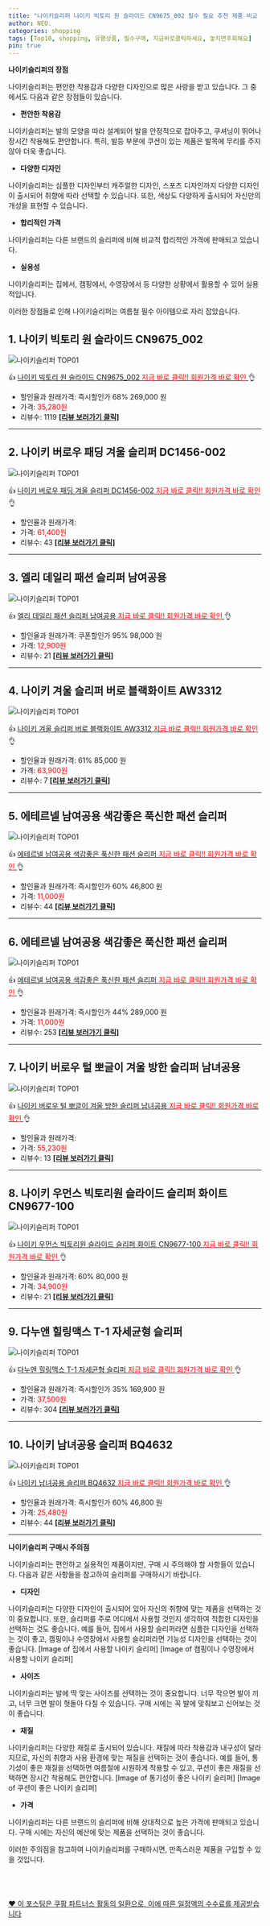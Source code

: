 ```yaml
---
title: "나이키슬리퍼 나이키 빅토리 원 슬라이드 CN9675_002 필수 필요 추천 제품 비교 최저 가격 비교 장점 구매 후기 구매평"
author: NEO.
categories: shopping
tags: [Top10, shopping, 유행상품, 필수구매, 지금바로클릭하세요, 놓치면후회해요]
pin: true
---
```

**나이키슬리퍼의 장점**

나이키슬리퍼는 편안한 착용감과 다양한 디자인으로 많은 사랑을 받고 있습니다. 그 중에서도 다음과 같은 장점들이 있습니다.

* **편안한 착용감**

나이키슬리퍼는 발의 모양을 따라 설계되어 발을 안정적으로 잡아주고, 쿠셔닝이 뛰어나 장시간 착용해도 편안합니다. 특히, 발등 부분에 쿠션이 있는 제품은 발목에 무리를 주지 않아 더욱 좋습니다.

* **다양한 디자인**

나이키슬리퍼는 심플한 디자인부터 캐주얼한 디자인, 스포츠 디자인까지 다양한 디자인이 출시되어 취향에 따라 선택할 수 있습니다. 또한, 색상도 다양하게 출시되어 자신만의 개성을 표현할 수 있습니다.

* **합리적인 가격**

나이키슬리퍼는 다른 브랜드의 슬리퍼에 비해 비교적 합리적인 가격에 판매되고 있습니다.

* **실용성**

나이키슬리퍼는 집에서, 캠핑에서, 수영장에서 등 다양한 상황에서 활용할 수 있어 실용적입니다.

이러한 장점들로 인해 나이키슬리퍼는 여름철 필수 아이템으로 자리 잡았습니다.

   

## 1. 나이키 빅토리 원 슬라이드 CN9675_002

![나이키슬리퍼 TOP01](https://thumbnail8.coupangcdn.com/thumbnails/remote/490x490ex/image/vendor_inventory/baab/9c6a8f92532f69726966857b56acefb8b515dc16b3e6e5fe14fbecf14c67.png)


👍 [나이키 빅토리 원 슬라이드 CN9675_002 <font color=red> 지금 바로 클릭!! 회원가격 바로 확인 </font> ](https://link.coupang.com/re/AFFSDP?lptag=AF3617701&subid=GithubCoopas&pageKey=4806043589&traceid=V0-153&itemId=6176630195&vendorItemId=87031197530) 👌 


- 할인율과 원래가격: 즉시할인가 68%  269,000   원
- 가격: <span style='color:red'>35,280원</span>
- 리뷰수: 1119  [**[리뷰 보러가기 클릭]**](https://link.coupang.com/re/AFFSDP?lptag=AF3617701&subid=GithubCoopas&pageKey=4806043589&traceid=V0-153&itemId=6176630195&vendorItemId=87031197530)

---


   

## 2. 나이키 버로우 패딩 겨울 슬리퍼 DC1456-002

![나이키슬리퍼 TOP01](https://thumbnail8.coupangcdn.com/thumbnails/remote/490x490ex/image/vendor_inventory/05db/3645829e36299571f1f834e5a9d8154b28ecda1be36f2dbb83bcb46d770d.jpg)


👍 [나이키 버로우 패딩 겨울 슬리퍼 DC1456-002 <font color=red> 지금 바로 클릭!! 회원가격 바로 확인 </font> ](https://link.coupang.com/re/AFFSDP?lptag=AF3617701&subid=GithubCoopas&pageKey=6804155622&traceid=V0-153&itemId=16074497109&vendorItemId=87749451258) 👌 


- 할인율과 원래가격: 
- 가격: <span style='color:red'>61,400원</span>
- 리뷰수: 43  [**[리뷰 보러가기 클릭]**](https://link.coupang.com/re/AFFSDP?lptag=AF3617701&subid=GithubCoopas&pageKey=6804155622&traceid=V0-153&itemId=16074497109&vendorItemId=87749451258)

---


   

## 3. 엘리 데일리 패션 슬리퍼 남여공용

![나이키슬리퍼 TOP01](https://thumbnail6.coupangcdn.com/thumbnails/remote/490x490ex/image/vendor_inventory/a722/a0c9d044090bd2e2bd2cdc2845bf30ed7a149c3a380c9c6ab10eb355944f.png)


👍 [엘리 데일리 패션 슬리퍼 남여공용 <font color=red> 지금 바로 클릭!! 회원가격 바로 확인 </font> ](https://link.coupang.com/re/AFFSDP?lptag=AF3617701&subid=GithubCoopas&pageKey=7319853271&traceid=V0-153&itemId=18771741257&vendorItemId=85972406783) 👌 


- 할인율과 원래가격: 쿠폰할인가 95%  98,000   원
- 가격: <span style='color:red'>12,900원</span>
- 리뷰수: 21  [**[리뷰 보러가기 클릭]**](https://link.coupang.com/re/AFFSDP?lptag=AF3617701&subid=GithubCoopas&pageKey=7319853271&traceid=V0-153&itemId=18771741257&vendorItemId=85972406783)

---


   

## 4. 나이키 겨울 슬리퍼 버로 블랙화이트 AW3312

![나이키슬리퍼 TOP01](https://thumbnail7.coupangcdn.com/thumbnails/remote/490x490ex/image/vendor_inventory/9c38/baaaad773428975ddc9b44f803838da95436a12081c43196d726592cf120.png)


👍 [나이키 겨울 슬리퍼 버로 블랙화이트 AW3312 <font color=red> 지금 바로 클릭!! 회원가격 바로 확인 </font> ](https://link.coupang.com/re/AFFSDP?lptag=AF3617701&subid=GithubCoopas&pageKey=7092850180&traceid=V0-153&itemId=17681185102&vendorItemId=84687947027) 👌 


- 할인율과 원래가격: 61%  85,000   원
- 가격: <span style='color:red'>63,900원</span>
- 리뷰수: 7  [**[리뷰 보러가기 클릭]**](https://link.coupang.com/re/AFFSDP?lptag=AF3617701&subid=GithubCoopas&pageKey=7092850180&traceid=V0-153&itemId=17681185102&vendorItemId=84687947027)

---


   

## 5. 에테르넬 남여공용 색감좋은 푹신한 패션 슬리퍼

![나이키슬리퍼 TOP01](https://thumbnail7.coupangcdn.com/thumbnails/remote/490x490ex/image/vendor_inventory/7018/37b43e2b84f70c5f1e392801c4d313531ae9e2671e210b41acd5ccdd9386.jpg)


👍 [에테르넬 남여공용 색감좋은 푹신한 패션 슬리퍼 <font color=red> 지금 바로 클릭!! 회원가격 바로 확인 </font> ](https://link.coupang.com/re/AFFSDP?lptag=AF3617701&subid=GithubCoopas&pageKey=7648095956&traceid=V0-153&itemId=20342092813&vendorItemId=87426886150) 👌 


- 할인율과 원래가격: 즉시할인가 60%  46,800   원
- 가격: <span style='color:red'>11,000원</span>
- 리뷰수: 44  [**[리뷰 보러가기 클릭]**](https://link.coupang.com/re/AFFSDP?lptag=AF3617701&subid=GithubCoopas&pageKey=7648095956&traceid=V0-153&itemId=20342092813&vendorItemId=87426886150)

---


   

## 6. 에테르넬 남여공용 색감좋은 푹신한 패션 슬리퍼

![나이키슬리퍼 TOP01](https://thumbnail10.coupangcdn.com/thumbnails/remote/490x490ex/image/vendor_inventory/6891/86a07059833c82e0accf013c74c8e8691f98700d4cde679752ef9b28c00b.jpg)


👍 [에테르넬 남여공용 색감좋은 푹신한 패션 슬리퍼 <font color=red> 지금 바로 클릭!! 회원가격 바로 확인 </font> ](https://link.coupang.com/re/AFFSDP?lptag=AF3617701&subid=GithubCoopas&pageKey=7648095956&traceid=V0-153&itemId=20342092811&vendorItemId=87426886111) 👌 


- 할인율과 원래가격: 즉시할인가 44%  289,000   원
- 가격: <span style='color:red'>11,000원</span>
- 리뷰수: 253  [**[리뷰 보러가기 클릭]**](https://link.coupang.com/re/AFFSDP?lptag=AF3617701&subid=GithubCoopas&pageKey=7648095956&traceid=V0-153&itemId=20342092811&vendorItemId=87426886111)

---


   

## 7. 나이키 버로우 털 뽀글이 겨울 방한 슬리퍼 남녀공용

![나이키슬리퍼 TOP01](https://thumbnail10.coupangcdn.com/thumbnails/remote/490x490ex/image/vendor_inventory/e6de/025cd2c76d0ee2b5783b24a1e663b7201c1ab6ddae336205df64c77c9bd6.jpg)


👍 [나이키 버로우 털 뽀글이 겨울 방한 슬리퍼 남녀공용 <font color=red> 지금 바로 클릭!! 회원가격 바로 확인 </font> ](https://link.coupang.com/re/AFFSDP?lptag=AF3617701&subid=GithubCoopas&pageKey=6906270848&traceid=V0-153&itemId=16626971080&vendorItemId=84517039896) 👌 


- 할인율과 원래가격: 
- 가격: <span style='color:red'>55,230원</span>
- 리뷰수: 13  [**[리뷰 보러가기 클릭]**](https://link.coupang.com/re/AFFSDP?lptag=AF3617701&subid=GithubCoopas&pageKey=6906270848&traceid=V0-153&itemId=16626971080&vendorItemId=84517039896)

---


   

## 8. 나이키 우먼스 빅토리원 슬라이드 슬리퍼 화이트 CN9677-100

![나이키슬리퍼 TOP01](https://thumbnail6.coupangcdn.com/thumbnails/remote/490x490ex/image/vendor_inventory/bf8c/a7d3e5d611c00e40b86adcd8e731be3bc9e0d8075dede82a0f9d99c0c54a.jpg)


👍 [나이키 우먼스 빅토리원 슬라이드 슬리퍼 화이트 CN9677-100 <font color=red> 지금 바로 클릭!! 회원가격 바로 확인 </font> ](https://link.coupang.com/re/AFFSDP?lptag=AF3617701&subid=GithubCoopas&pageKey=7495863317&traceid=V0-153&itemId=19610948478&vendorItemId=86907444410) 👌 


- 할인율과 원래가격: 60%  80,000   원
- 가격: <span style='color:red'>34,900원</span>
- 리뷰수: 21  [**[리뷰 보러가기 클릭]**](https://link.coupang.com/re/AFFSDP?lptag=AF3617701&subid=GithubCoopas&pageKey=7495863317&traceid=V0-153&itemId=19610948478&vendorItemId=86907444410)

---


   

## 9. 다누앤 힐링맥스 T-1 자세균형 슬리퍼

![나이키슬리퍼 TOP01](https://thumbnail6.coupangcdn.com/thumbnails/remote/490x490ex/image/vendor_inventory/e3ea/e9af85f8336759c79adfd049919411bd156fa6b6ef3dbf8d9723c35f345a.png)


👍 [다누앤 힐링맥스 T-1 자세균형 슬리퍼 <font color=red> 지금 바로 클릭!! 회원가격 바로 확인 </font> ](https://link.coupang.com/re/AFFSDP?lptag=AF3617701&subid=GithubCoopas&pageKey=5792035371&traceid=V0-153&itemId=9905592171&vendorItemId=77188934539) 👌 


- 할인율과 원래가격: 즉시할인가 35%  169,900   원
- 가격: <span style='color:red'>37,500원</span>
- 리뷰수: 304  [**[리뷰 보러가기 클릭]**](https://link.coupang.com/re/AFFSDP?lptag=AF3617701&subid=GithubCoopas&pageKey=5792035371&traceid=V0-153&itemId=9905592171&vendorItemId=77188934539)

---


   

## 10. 나이키 남녀공용 슬리퍼 BQ4632

![나이키슬리퍼 TOP01](https://thumbnail8.coupangcdn.com/thumbnails/remote/490x490ex/image/vendor_inventory/ea21/a4ce1a5dd2ffa8150172bd0bcafb74e988b55d05aa12dd24f57c651403b2.jpg)


👍 [나이키 남녀공용 슬리퍼 BQ4632 <font color=red> 지금 바로 클릭!! 회원가격 바로 확인 </font> ](https://link.coupang.com/re/AFFSDP?lptag=AF3617701&subid=GithubCoopas&pageKey=7353530700&traceid=V0-153&itemId=18928399763&vendorItemId=86055280433) 👌 


- 할인율과 원래가격: 즉시할인가 60%  46,800   원
- 가격: <span style='color:red'>25,480원</span>
- 리뷰수: 44  [**[리뷰 보러가기 클릭]**](https://link.coupang.com/re/AFFSDP?lptag=AF3617701&subid=GithubCoopas&pageKey=7353530700&traceid=V0-153&itemId=18928399763&vendorItemId=86055280433)

---
**나이키슬리퍼 구매시 주의점**

나이키슬리퍼는 편안하고 실용적인 제품이지만, 구매 시 주의해야 할 사항들이 있습니다. 다음과 같은 사항들을 참고하여 슬리퍼를 구매하시기 바랍니다.

* **디자인**

나이키슬리퍼는 다양한 디자인이 출시되어 있어 자신의 취향에 맞는 제품을 선택하는 것이 중요합니다. 또한, 슬리퍼를 주로 어디에서 사용할 것인지 생각하여 적합한 디자인을 선택하는 것도 좋습니다. 예를 들어, 집에서 사용할 슬리퍼라면 심플한 디자인을 선택하는 것이 좋고, 캠핑이나 수영장에서 사용할 슬리퍼라면 기능성 디자인을 선택하는 것이 좋습니다.
[Image of 집에서 사용할 나이키 슬리퍼]
[Image of 캠핑이나 수영장에서 사용할 나이키 슬리퍼]

* **사이즈**

나이키슬리퍼는 발에 딱 맞는 사이즈를 선택하는 것이 중요합니다. 너무 작으면 발이 끼고, 너무 크면 발이 헛돌아 다칠 수 있습니다. 구매 시에는 꼭 발에 맞춰보고 신어보는 것이 좋습니다.

* **재질**

나이키슬리퍼는 다양한 재질로 출시되어 있습니다. 재질에 따라 착용감과 내구성이 달라지므로, 자신의 취향과 사용 환경에 맞는 재질을 선택하는 것이 좋습니다. 예를 들어, 통기성이 좋은 재질을 선택하면 여름철에 시원하게 착용할 수 있고, 쿠션이 좋은 재질을 선택하면 장시간 착용해도 편안합니다.
[Image of 통기성이 좋은 나이키 슬리퍼]
[Image of 쿠션이 좋은 나이키 슬리퍼]

* **가격**

나이키슬리퍼는 다른 브랜드의 슬리퍼에 비해 상대적으로 높은 가격에 판매되고 있습니다. 구매 시에는 자신의 예산에 맞는 제품을 선택하는 것이 좋습니다.

이러한 주의점을 참고하여 나이키슬리퍼를 구매하시면, 만족스러운 제품을 구입할 수 있을 것입니다.<br><br><br><br><br> [ ❤  이 포스팅은 쿠팡 파트너스 활동의 일환으로, 이에 따른 일정액의 수수료를 제공받습니다](https://link.coupang.com/a/bcEFyh)
